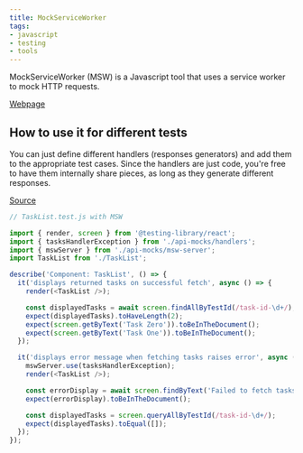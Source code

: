 ```yaml
---
title: MockServiceWorker
tags:
- javascript
- testing
- tools
---
```


MockServiceWorker (MSW) is a Javascript tool that uses a service worker to mock HTTP requests.

[Webpage](https://mswjs.io/)

## How to use it for different tests
You can just define different handlers (responses generators) and add them to the appropriate test cases. Since the handlers are just code, you're free to have them internally share pieces, as long as they generate different responses.

[Source](https://www.wwt.com/article/using-mock-service-worker-to-improve-jest-unit-tests)

```javascript
// TaskList.test.js with MSW

import { render, screen } from '@testing-library/react';
import { tasksHandlerException } from './api-mocks/handlers';
import { mswServer } from './api-mocks/msw-server';
import TaskList from './TaskList';

describe('Component: TaskList', () => {
  it('displays returned tasks on successful fetch', async () => {
    render(<TaskList />);

    const displayedTasks = await screen.findAllByTestId(/task-id-\d+/);
    expect(displayedTasks).toHaveLength(2);
    expect(screen.getByText('Task Zero')).toBeInTheDocument();
    expect(screen.getByText('Task One')).toBeInTheDocument();
  });

  it('displays error message when fetching tasks raises error', async () => {
    mswServer.use(tasksHandlerException);
    render(<TaskList />);

    const errorDisplay = await screen.findByText('Failed to fetch tasks');
    expect(errorDisplay).toBeInTheDocument();

    const displayedTasks = screen.queryAllByTestId(/task-id-\d+/);
    expect(displayedTasks).toEqual([]);
  });
});
```